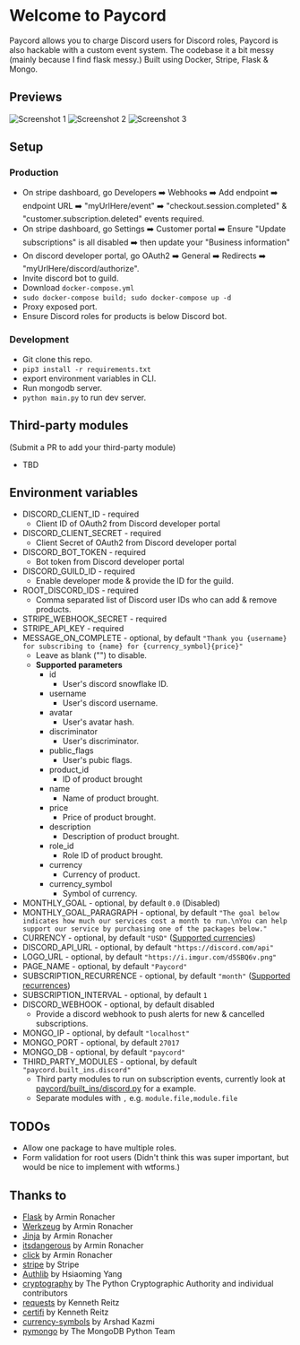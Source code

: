 # Welcome to Paycord
Paycord allows you to charge Discord users for Discord roles, Paycord is also hackable with a custom event system. The codebase it a bit messy (mainly because I find flask messy.) Built using Docker, Stripe, Flask & Mongo.

## Previews
![Screenshot 1](https://i.imgur.com/brlMepv.png)
![Screenshot 2](https://i.imgur.com/vVxEAp2.png)
![Screenshot 3](https://i.imgur.com/qY8AGHQ.png)

## Setup
### Production
- On stripe dashboard, go Developers ➡️ Webhooks ➡️ Add endpoint ➡️ endpoint URL ➡️ "myUrlHere/event" ➡️ "checkout.session.completed" & "customer.subscription.deleted" events required.
- On stripe dashboard, go Settings ➡️ Customer portal ➡️ Ensure "Update subscriptions" is all disabled ➡️ then update your "Business information"
- On discord developer portal, go OAuth2 ➡️ General ➡️ Redirects ➡️ "myUrlHere/discord/authorize".
- Invite discord bot to guild.
- Download `docker-compose.yml`
- `sudo docker-compose build; sudo docker-compose up -d`
- Proxy exposed port.
- Ensure Discord roles for products is below Discord bot.
### Development
- Git clone this repo.
- `pip3 install -r requirements.txt`
- export environment variables in CLI.
- Run mongodb server.
- `python main.py` to run dev server.

## Third-party modules
(Submit a PR to add your third-party module)
- TBD

## Environment variables
- DISCORD_CLIENT_ID - required
    - Client ID of OAuth2 from Discord developer portal
- DISCORD_CLIENT_SECRET - required
    - Client Secret of OAuth2 from Discord developer portal
- DISCORD_BOT_TOKEN - required
    - Bot token from Discord developer portal
- DISCORD_GUILD_ID - required
    - Enable developer mode & provide the ID for the guild.
- ROOT_DISCORD_IDS - required
    - Comma separated list of Discord user IDs who can add & remove products.
- STRIPE_WEBHOOK_SECRET - required
- STRIPE_API_KEY - required
- MESSAGE_ON_COMPLETE - optional, by default `"Thank you {username} for subscribing to {name} for {currency_symbol}{price}"`
    - Leave as blank ("") to disable.
    - **Supported parameters**
        - id
            - User's discord snowflake ID.
        - username
            - User's discord username.
        - avatar
            - User's avatar hash.
        - discriminator
            - User's discriminator.
        - public_flags
            - User's pubic flags.
        - product_id
            - ID of product brought
        - name
            - Name of product brought.
        - price
            - Price of product brought.
        - description
            - Description of product brought.
        - role_id
            - Role ID of product brought.
        - currency
            - Currency of product.
        - currency_symbol
            - Symbol of currency.
- MONTHLY_GOAL - optional, by default `0.0` (Disabled)
- MONTHLY_GOAL_PARAGRAPH - optional, by default `"The goal below indicates how much our services cost a month to run.\nYou can help support our service by purchasing one of the packages below."`
- CURRENCY - optional, by default `"USD"` ([Supported currencies](https://stripe.com/docs/currencies))
- DISCORD_API_URL - optional, by default `"https://discord.com/api"`
- LOGO_URL - optional, by default `"https://i.imgur.com/d5SBQ6v.png"`
- PAGE_NAME - optional, by default `"Paycord"`
- SUBSCRIPTION_RECURRENCE - optional, by default `"month"` ([Supported recurrences](https://stripe.com/docs/api/prices/object#price_object-recurring))
- SUBSCRIPTION_INTERVAL - optional, by default `1`
- DISCORD_WEBHOOK - optional, by default disabled
    - Provide a discord webhook to push alerts for new & cancelled subscriptions.
- MONGO_IP - optional, by default `"localhost"`
- MONGO_PORT - optional, by default `27017`
- MONGO_DB - optional, by default `"paycord"`
- THIRD_PARTY_MODULES - optional, by default `"paycord.built_ins.discord"`
    - Third party modules to run on subscription events, currently look at [paycord/built_ins/discord.py](/paycord/built_ins/discord.py) for a example.
    - Separate modules with `,` e.g. `module.file,module.file`

## TODOs
- Allow one package to have multiple roles.
- Form validation for root users (Didn't think this was super important, but would be nice to implement with wtforms.)

## Thanks to
- [Flask](https://pypi.org/project/Flask/) by Armin Ronacher
- [Werkzeug](https://pypi.org/project/Werkzeug/) by Armin Ronacher
- [Jinja](https://pypi.org/project/Jinja/) by Armin Ronacher
- [itsdangerous](https://pypi.org/project/itsdangerous/) by Armin Ronacher
- [click](https://pypi.org/project/click/) by Armin Ronacher
- [stripe](https://pypi.org/project/stripe/) by Stripe
- [Authlib](https://pypi.org/project/Authlib/) by Hsiaoming Yang
- [cryptography](https://pypi.org/project/cryptography/) by The Python Cryptographic Authority and individual contributors
- [requests](https://pypi.org/project/requests/) by Kenneth Reitz
- [certifi](https://pypi.org/project/certifi/) by Kenneth Reitz
- [currency-symbols](https://pypi.org/project/currency-symbols/) by Arshad Kazmi
- [pymongo](https://pypi.org/project/pymongo/) by The MongoDB Python Team
